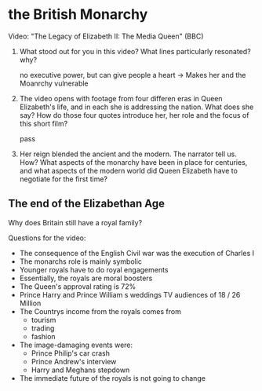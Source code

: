# the British Monarchy

Video: "The Legacy of Elizabeth II: The Media Queen" (BBC)

1. What stood out for you in this video? What lines particularly resonated? why?

    no executive power, but can give people a heart -> Makes her and the Moanrchy vulnerable


2. The video opens with footage from four differen eras in Queen Elizabeth's life, and in each she is addressing the nation. What does she say? How do those four quotes introduce her, her role and the focus of this short film?

    pass

3. Her reign blended the ancient and the modern. The narrator tell us. How? What aspects of the monarchy have been in place for centuries, and what aspects of the modern world did Queen Elizabeth have to negotiate for the first time?



## The end of the Elizabethan Age

Why does Britain still have a royal family?


Questions for the video:

- The consequence of the English Civil war was the execution of Charles I
- The monarchs role is mainly symbolic
- Younger royals have to do royal engagements
- Essentially, the royals are moral boosters
- The Queen's approval rating is 72%
- Prince Harry and Prince William s weddings TV audiences of 18 / 26 Million
- The Countrys income from the royals comes from
    - tourism
    - trading
    - fashion
- The image-damaging events were:
    - Prince Philip's car crash
    - Prince Andrew's interview
    - Harry and Meghans stepdown
- The immediate future of the royals is not going to change

